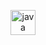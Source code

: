 


<p align="center"> <a href="https://www.java.com" target="_blank" rel="noreferrer"> <img src="https://images.app.goo.gl/iCBDK37eJ46Lviv47" alt="java" width="40" height="40"/> </a> 
